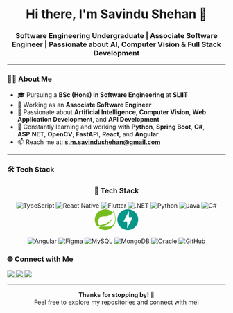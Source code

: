 <h1 align="center">Hi there, I'm Savindu Shehan 👋</h1>
<h3 align="center">Software Engineering Undergraduate | Associate Software Engineer | Passionate about AI, Computer Vision & Full Stack Development</h3>

---

### 👨‍💻 About Me

- 🎓 Pursuing a **BSc (Hons) in Software Engineering** at **SLIIT**
- 💼 Working as an **Associate Software Engineer**
- 🤖 Passionate about **Artificial Intelligence**, **Computer Vision**, **Web Application Development**, and **API Development**
- 🧠 Constantly learning and working with **Python**, **Spring Boot**, **C#**, **ASP.NET**, **OpenCV**, **FastAPI**, **React**, and **Angular**
- 📫 Reach me at: **s.m.savindushehan@gmail.com**

---

### 🛠️ Tech Stack

<h3 align="center">🧠 Tech Stack</h3>

<!-- Languages & Frameworks -->
<p align="center">
  <img src="https://img.icons8.com/color/48/000000/typescript.png" title="TypeScript" alt="TypeScript" />
  <img src="https://img.icons8.com/color/48/000000/react-native.png" title="React Native" alt="React Native" />
  <img src="https://img.icons8.com/color/48/000000/flutter.png" title="Flutter" alt="Flutter" />
  <img src="https://img.icons8.com/color/48/000000/net-framework.png" title=".NET MAUI / .NET" alt=".NET" />
  <img src="https://img.icons8.com/color/48/000000/python.png" title="Python" alt="Python" />
  <img src="https://img.icons8.com/color/48/000000/java-coffee-cup-logo.png" title="Java" alt="Java" />
  <img src="https://img.icons8.com/color/48/000000/c-sharp-logo.png" title="C#" alt="C#" />
  <img src="https://raw.githubusercontent.com/devicons/devicon/master/icons/spring/spring-original.svg" title="Spring Boot" alt="Spring Boot" width="48" height="48" />
  <img src="https://raw.githubusercontent.com/devicons/devicon/master/icons/fastapi/fastapi-original.svg" title="FastAPI" alt="FastAPI" width="48" height="48" />
</p>

<!-- Tools & Databases -->
<p align="center">
  <img src="https://img.icons8.com/color/48/000000/angularjs.png" title="Angular" alt="Angular" />
  <img src="https://img.icons8.com/color/48/000000/figma--v1.png" title="Figma" alt="Figma" />
  <img src="https://img.icons8.com/color/48/000000/mysql-logo.png" title="MySQL" alt="MySQL" />
  <img src="https://img.icons8.com/color/48/000000/mongodb.png" title="MongoDB" alt="MongoDB" />
  <img src="https://img.icons8.com/color/48/000000/oracle-logo.png" title="Oracle" alt="Oracle" />
  <img src="https://img.icons8.com/ios-glyphs/48/000000/github.png" title="GitHub" alt="GitHub" />
</p>




### 🌐 Connect with Me

<p>
  <a href="http://www.linkedin.com/in/shehan-samaraweera-a22b9b28a">
    <img src="https://img.shields.io/badge/-LinkedIn-0077B5?style=flat&logo=linkedin&logoColor=white" />
  </a>
  <a href="mailto:s.m.savindushehan@gmail.com">
    <img src="https://img.shields.io/badge/-Gmail-D14836?style=flat&logo=gmail&logoColor=white" />
  </a>
  <a href="https://github.com/savindushehan">
    <img src="https://img.shields.io/badge/-GitHub-181717?style=flat&logo=github&logoColor=white" />
  </a>
</p>

---

<p align="center"><b>Thanks for stopping by! 🙌</b><br/>Feel free to explore my repositories and connect with me!</p>
